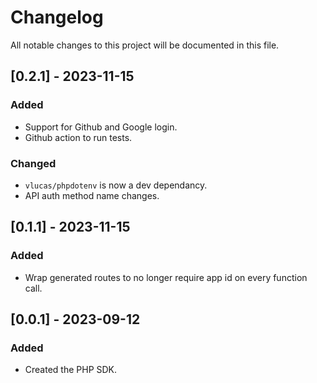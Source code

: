 # Changelog

All notable changes to this project will be documented in this file.

## [0.2.1] - 2023-11-15

### Added

- Support for Github and Google login.
- Github action to run tests.

### Changed

- `vlucas/phpdotenv` is now a dev dependancy.
- API auth method name changes. 

## [0.1.1] - 2023-11-15

### Added

- Wrap generated routes to no longer require app id on every function call.


## [0.0.1] - 2023-09-12

### Added

- Created the PHP SDK.

